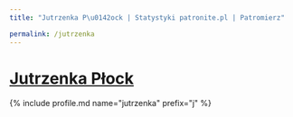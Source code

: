 ```yaml
---
title: "Jutrzenka P\u0142ock | Statystyki patronite.pl | Patromierz"

permalink: /jutrzenka
---
```


# [Jutrzenka Płock](https://patronite.pl/jutrzenka)

{% include profile.md name="jutrzenka" prefix="j" %}
